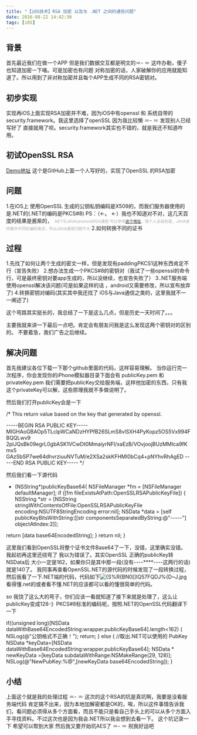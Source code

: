 ```yaml
---
title: "【iOS技术】RSA 加密 以及与 .NET 之间的通信问题"
date: 2016-08-22 14:42:30
tags: [iOS]
---
```

## 背景
首先最近我们在做一个APP 但是我们数据交互都是明文的＝-  ＝ 这咋办勒，傻子也知道加密一下咯。可是加密也有问题 对称加密的话，人家破解你的应用就能知道了。所以用到了非对称加密并且每个APP生成不同的RSA密钥对。

## 初步实现
实现再iOS上面实现RSA加密并不难，因为iOS中有openssl 和 系统自带的 security.framework。我这里选择了openSSL 因为我比较懒 ＝-  ＝ 发现别人已经写好了 直接就用了呗。security.framework其实也不错的，就是我还不知道咋用。


<!--more-->


## 初试OpenSSL RSA 
[Demo地址][1]
这个是GitHub上面一个人写好的，实现了OpenSSL 的RSA加密

## 问题
1.在iOS上 使用OpenSSL 生成的公钥私钥编码是X509的，而我们服务器使用的是.NET的(.NET的编码是PKCS#8) PS：（←。 ←）我也不知道对不对，这几天百度的结果是酱紫的，
<span style="font-size:8pt;color:#aaa">.NET与JAVA(android)RSA通信 可以参考[这个地址][2]，我个人总结的是，JAVA支持集中不同的编码格式，所以JAVA通信问题不大</span>
2.如何转换不同的证书

## 过程
1.先找了如何让两个生成的密文一样，但是发现有paddingPKCS1这种东西肯定不行（宣告失败）
2.想办法生成一个PKCS#8的密钥对（我试了一些openssl的命令行，可是最终密钥对要app生成的，所以没继续，也宣告失败了）
3..NET服务端使用openssl解决该问题(可是如果这样的话 ，android又需要修改，所以宣布放弃了)
4.转换密钥对编码(其实其中我还找了 iOS与Java通信之类的，这里我就不一一阐述了)

这个弯路其实挺长的，我总结了一下是这么几点，但是历史一天时间了。。。

主要我就来讲一下最后一点吧。肯定会有朋友问我是这么发现这两个密钥对的区别的。
不要着急，我们广告之后继续。

## 解决问题
首先我建议各位下载一下那个github里面的代码，这样容易理解。
当你运行完一次程序，你会发现你的iPhone模拟器目录下面会有 publicKey.pem 和 privateKey.pem
我们需要把publicKey交给服务端，这样他加密的东西，只有我这个privateKey可以解，这些原理我就不多做说明了。

然后我们打开publicKey会是一下

/*
This return value based on the key that generated by openssl.

-----BEGIN RSA PUBLIC KEY-----
MIGHAoGBAOp5TLclpWCaNDzHYPfB26SLmS8vlSXH4PyKopz5OS5Vx994FBQQLwv9
2pIJQsBk09egrL0gbASK1VCwDt0MmaiyrNFl/xaEzB/VOvjoojBUzMMIca9fKmx5
GAzSbSP7we64dhvrziuuNVTuM/e2XSa2skKFHMI0bCq4+pNYhvRhAgED
-----END RSA PUBLIC KEY-----
*/

然后我们看一下源代码

- (NSString*)publicKeyBase64{
NSFileManager *fm = [NSFileManager defaultManager];
if ([fm fileExistsAtPath:OpenSSLRSAPublicKeyFile]) {
NSString *str = [NSString stringWithContentsOfFile:OpenSSLRSAPublicKeyFile encoding:NSUTF8StringEncoding error:nil];
NSData *data = [self publicKeyBitsWithString:[[str componentsSeparatedByString:@"-----"] objectAtIndex:2]];

return [data base64EncodedString];
}
return nil;
}

这里我们看到OpenSSL将整个证书文件Base64了一下，没错，这里确实没错。
我起初再这里还绕弯了 我以为错误了。其实OpenSSL 正确的publicKey转NSData后 大小一定是162，如果你只是其中那一段(没有----****----这两行的话)就是140了。
我同事再查看OpenSSL.NET的源代码的时候发现了一段转换过程，然后我看了一下.NET端的代码，代码如下![{S%R{BN0[]IQ57FQDJ%{D~J.jpg][3]
看得懂.net的或者看不懂.NET的应该都可以看的懂很简单的代码。

so 我饶了这么大的弯子，你们应该一看就知道了接下来就是处理了，这么让publicKey变成128-》PKCS#8标准的编码呢，按照.NET的OpenSSL代码翻译下一下

if((unsigned long)[NSData dataWithBase64EncodedString:wrapper.publicKeyBase64].length<162)
{
NSLog(@"公钥格式不正确！");
return;
}
else
{
//取出.NET可以使用的 PubKey
NSData *keyData=[NSData dataWithBase64EncodedString:wrapper.publicKeyBase64];
NSData * newKeyData =[keyData subdataWithRange:NSMakeRange(29, 128)];
NSLog(@"NewPubKey:%@",[newKeyData base64EncodedString]);
}

## 小结
上面这个就是我的处理过程 ＝-  ＝ 这次的这个RSA的坑是真坑啊，我要是没看服务端代码 肯定搞不出来，因为本地加解密都是OK的，唉，所以这件事情告诉我们，看问题必须得从多个方面看，而且不能只是看自己手头上的可以从多个方面入手寻找资料。不过这次也是因为我会.NET所以我会想到去看一下。
这个坑记录一下 希望可以帮到大家
然后我又要开始坑AES了 ＝-  ＝  祝我好运吧

[1]: https://github.com/reference/OpenSSLRSAWrapper
[2]: http://blog.csdn.net/lubiaopan/article/details/6233517
[3]: http://loxe.oss-cn-hangzhou.aliyuncs.com/usr/uploads/2014/09/3533690955.jpg